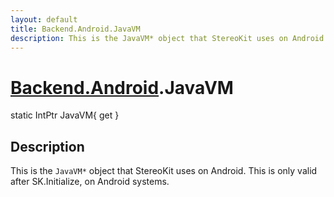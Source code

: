 ```yaml
---
layout: default
title: Backend.Android.JavaVM
description: This is the JavaVM* object that StereoKit uses on Android. This is only valid after SK.Initialize, on Android systems.
---
```

# [Backend.Android]({{site.url}}/Pages/StereoKit/Backend.Android.html).JavaVM

<div class='signature' markdown='1'>
static IntPtr JavaVM{ get }
</div>

## Description
This is the `JavaVM*` object that StereoKit uses on
Android. This is only valid after SK.Initialize, on Android
systems.

